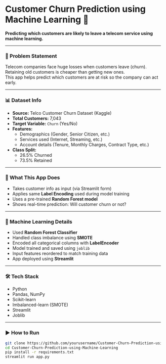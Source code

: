 
# Customer Churn Prediction using Machine Learning 🚀

**Predicting which customers are likely to leave a telecom service using machine learning.**

---

### 💼 Problem Statement

Telecom companies face huge losses when customers leave (churn).  
Retaining old customers is cheaper than getting new ones.  
This app helps predict which customers are at risk so the company can act early.

---

### 📊 Dataset Info

- **Source:** Telco Customer Churn Dataset (Kaggle)  
- **Total Customers:** 7,043  
- **Target Variable:** `Churn` (Yes/No)  
- **Features:**  
  - Demographics (Gender, Senior Citizen, etc.)  
  - Services used (Internet, Streaming, etc.)  
  - Account details (Tenure, Monthly Charges, Contract Type, etc.)  
- **Class Split:**  
  - 26.5% Churned  
  - 73.5% Retained

---

### 🔧 What This App Does

- Takes customer info as input (via Streamlit form)
- Applies same **Label Encoding** used during model training
- Uses a pre-trained **Random Forest model**
- Shows real-time prediction: Will customer churn or not?

---

### 🧠 Machine Learning Details

- Used **Random Forest Classifier**
- Handled class imbalance using **SMOTE**
- Encoded all categorical columns with **LabelEncoder**
- Model trained and saved using `joblib`
- Input features reordered to match training data
- App deployed using **Streamlit**

---

### 🛠️ Tech Stack

- Python  
- Pandas, NumPy  
- Scikit-learn  
- Imbalanced-learn (SMOTE)  
- Streamlit  
- Joblib

---

### ▶️ How to Run

```bash
git clone https://github.com/yourusername/Customer-Churn-Prediction-using-Machine-Learning.git
cd Customer-Churn-Prediction-using-Machine-Learning
pip install -r requirements.txt
streamlit run app.py

